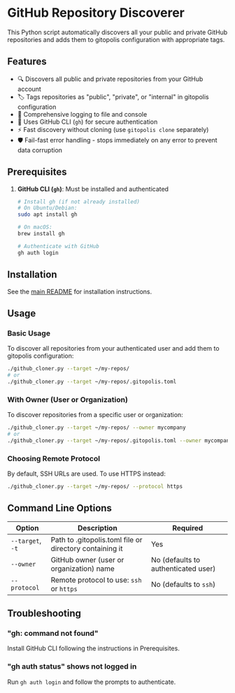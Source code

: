 # GitHub Repository Discoverer

This Python script automatically discovers all your public and private GitHub repositories and adds them to gitopolis configuration with appropriate tags.

## Features

- 🔍 Discovers all public and private repositories from your GitHub account
- 🏷️ Tags repositories as "public", "private", or "internal" in gitopolis configuration
- 📝 Comprehensive logging to file and console
- 🚀 Uses GitHub CLI (`gh`) for secure authentication
- ⚡ Fast discovery without cloning (use `gitopolis clone` separately)
- 🛡️ Fail-fast error handling - stops immediately on any error to prevent data corruption

## Prerequisites

1. **GitHub CLI (`gh`)**: Must be installed and authenticated
   ```bash
   # Install gh (if not already installed)
   # On Ubuntu/Debian:
   sudo apt install gh

   # On macOS:
   brew install gh

   # Authenticate with GitHub
   gh auth login
   ```

## Installation

See the [main README](../README.md) for installation instructions.

## Usage

### Basic Usage

To discover all repositories from your authenticated user and add them to gitopolis configuration:

```bash
./github_cloner.py --target ~/my-repos/
# or
./github_cloner.py --target ~/my-repos/.gitopolis.toml
```

### With Owner (User or Organization)

To discover repositories from a specific user or organization:

```bash
./github_cloner.py --target ~/my-repos/ --owner mycompany
# or
./github_cloner.py --target ~/my-repos/.gitopolis.toml --owner mycompany
```

### Choosing Remote Protocol

By default, SSH URLs are used. To use HTTPS instead:

```bash
./github_cloner.py --target ~/my-repos/ --protocol https
```

## Command Line Options

| Option | Description | Required |
|--------|-------------|----------|
| `--target`, `-t` | Path to .gitopolis.toml file or directory containing it | Yes |
| `--owner` | GitHub owner (user or organization) name | No (defaults to authenticated user) |
| `--protocol` | Remote protocol to use: `ssh` or `https` | No (defaults to `ssh`) |

## Troubleshooting

### "gh: command not found"
Install GitHub CLI following the instructions in Prerequisites.

### "gh auth status" shows not logged in
Run `gh auth login` and follow the prompts to authenticate.
